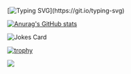 [![Typing SVG](https://readme-typing-svg.demolab.com/?lines=Welcome+to+my+Profile;Have+Fun+!)](https://git.io/typing-svg)

[![Anurag's GitHub stats](https://github-readme-stats.vercel.app/api?username=spyhimself)](https://github.com/anuraghazra/github-readme-stats)

![Jokes Card](https://readme-jokes.vercel.app/api)

[![trophy](https://github-profile-trophy.vercel.app/?username=ryo-ma&theme=onedark)](https://github.com/ryo-ma/github-profile-trophy)

![](http://github-profile-summary-cards.vercel.app/api/cards/profile-details?username=spyhimself&theme=radical)
